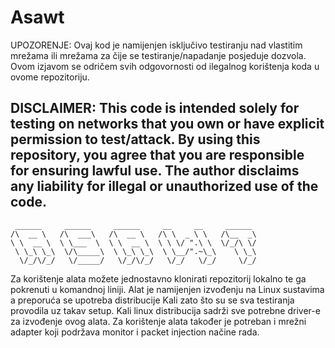 # Asawt
UPOZORENJE: Ovaj kod je namijenjen isključivo testiranju nad vlastitim mrežama ili mrežama za čije se testiranje/napadanje posjeduje dozvola. Ovom izjavom se odričem svih odgovornosti od ilegalnog korištenja koda u ovome repozitoriju.

DISCLAIMER: This code is intended solely for testing on networks that you own or have explicit permission to test/attack. By using this repository, you agree that you are responsible for ensuring lawful use. The author disclaims any liability for illegal or unauthorized use of the code.
---
     ______     ______     ______     __     __     ______  
    /\  __ \   /\  ___\   /\  __ \   /\ \  _ \ \   /\__  _\ 
    \ \  __ \  \ \___  \  \ \  __ \  \ \ \/ ".\ \  \/_/\ \/ 
     \ \_\ \_\  \/\_____\  \ \_\ \_\  \ \__/".~\_\    \ \_\ 
      \/_/\/_/   \/_____/   \/_/\/_/   \/_/   \/_/     \/_/ 

Za korištenje alata možete jednostavno klonirati repozitorij lokalno te ga pokrenuti u komandnoj liniji. Alat je namijenjen izvođenju na Linux sustavima a preporuća se upotreba distribucije Kali zato što su se sva testiranja provodila uz takav setup. Kali linux distribucija sadrži sve potrebne driver-e za izvođenje ovog alata. Za korištenje alata također je potreban i mrežni adapter koji podržava monitor i packet injection načine rada.
